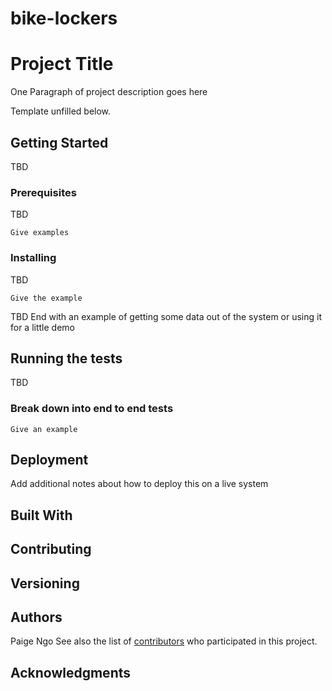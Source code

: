 # bike-lockers

# Project Title

One Paragraph of project description goes here

Template unfilled below. 

## Getting Started

TBD

### Prerequisites

TBD
```
Give examples
```

### Installing

TBD
```
Give the example
```

TBD
End with an example of getting some data out of the system or using it for a little demo

## Running the tests

TBD
### Break down into end to end tests

```
Give an example
```


## Deployment

Add additional notes about how to deploy this on a live system

## Built With

## Contributing


## Versioning


## Authors

Paige Ngo
See also the list of [contributors](https://github.com/your/project/contributors) who participated in this project.


## Acknowledgments

